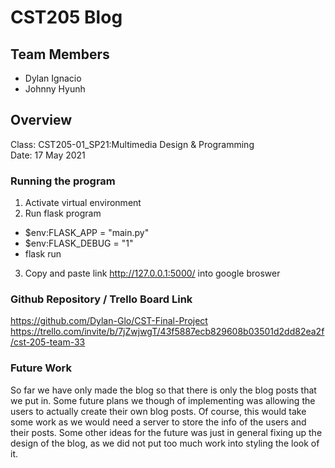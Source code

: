# CST205 Blog

## Team Members
* Dylan Ignacio
* Johnny Hyunh

## Overview
Class: CST205-01_SP21:Multimedia Design & Programming
<br>
Date: 17 May 2021
<br>
### Running the program
1. Activate virtual environment
2. Run flask program
  - $env:FLASK_APP = "main.py"
  - $env:FLASK_DEBUG = "1"
  - flask run
3. Copy and paste link http://127.0.0.1:5000/ into google broswer

### Github Repository / Trello Board Link
https://github.com/Dylan-Glo/CST-Final-Project
<br>
https://trello.com/invite/b/7jZwjwgT/43f5887ecb829608b03501d2dd82ea2f/cst-205-team-33

### Future Work
So far we have only made the blog so that there is only the blog posts that we put in. Some future plans we though of implementing was allowing the users to actually create their own blog posts. Of course, this would take some work as we would need a server to store the info of the users and their posts. Some other ideas for the future was just in general fixing up the design of the blog, as we did not put too much work into styling the look of it.
